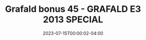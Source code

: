 ---
title: "Grafald bonus 45 - GRAFALD E3 2013 SPECIAL"
type: "image"
date: 2023-07-15T00:00:02-04:00
draft: false
categories: ["Projects"]
image_path: "../img/2023/bonus_46.png"
alt_text: ""
---
